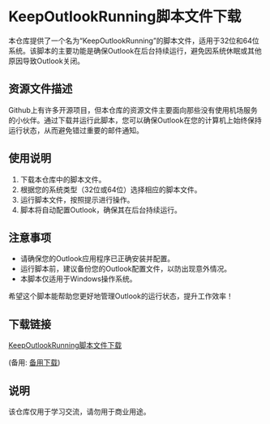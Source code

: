 # KeepOutlookRunning脚本文件下载

本仓库提供了一个名为“KeepOutlookRunning”的脚本文件，适用于32位和64位系统。该脚本的主要功能是确保Outlook在后台持续运行，避免因系统休眠或其他原因导致Outlook关闭。

## 资源文件描述

Github上有许多开源项目，但本仓库的资源文件主要面向那些没有使用机场服务的小伙伴。通过下载并运行此脚本，您可以确保Outlook在您的计算机上始终保持运行状态，从而避免错过重要的邮件通知。

## 使用说明

1. 下载本仓库中的脚本文件。
2. 根据您的系统类型（32位或64位）选择相应的脚本文件。
3. 运行脚本文件，按照提示进行操作。
4. 脚本将自动配置Outlook，确保其在后台持续运行。

## 注意事项

- 请确保您的Outlook应用程序已正确安装并配置。
- 运行脚本前，建议备份您的Outlook配置文件，以防出现意外情况。
- 本脚本仅适用于Windows操作系统。

希望这个脚本能帮助您更好地管理Outlook的运行状态，提升工作效率！

## 下载链接
[KeepOutlookRunning脚本文件下载](https://pan.quark.cn/s/b96b539eb356) 

(备用: [备用下载](https://pan.baidu.com/s/1z_CMQXfjL8cN-fC46f6JEg?pwd=1234))

## 说明

该仓库仅用于学习交流，请勿用于商业用途。
